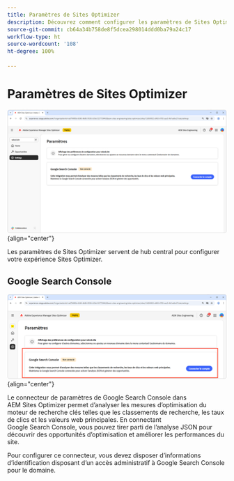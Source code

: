```yaml
---
title: Paramètres de Sites Optimizer
description: Découvrez comment configurer les paramètres de Sites Optimizer et les intégrer à d’autres outils.
source-git-commit: cb64a34b758de8f5dcea298014ddd0ba79a24c17
workflow-type: ht
source-wordcount: '108'
ht-degree: 100%

---
```



# Paramètres de Sites Optimizer

![Paramètres de Sites Optimizer](./assets/settings/hero.png){align="center"}

Les paramètres de Sites Optimizer servent de hub central pour configurer votre expérience Sites Optimizer.

## Google Search Console

![Paramètres de Sites Optimizer pour Google Search Console](./assets/settings/google-search-console.png){align="center"}

Le connecteur de paramètres de Google Search Console dans AEM Sites Optimizer permet d’analyser les mesures d’optimisation du moteur de recherche clés telles que les classements de recherche, les taux de clics et les valeurs web principales. En connectant Google Search Console, vous pouvez tirer parti de l’analyse JSON pour découvrir des opportunités d’optimisation et améliorer les performances du site.

Pour configurer ce connecteur, vous devez disposer d’informations d’identification disposant d’un accès administratif à Google Search Console pour le domaine.
